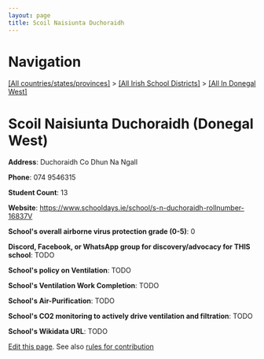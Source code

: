 ```yaml
---
layout: page
title: Scoil Naisiunta Duchoraidh
---
```

# Navigation

[[All countries/states/provinces]](../../..) > [[All Irish School Districts]](../..) > [[All In Donegal West]](..)

# Scoil Naisiunta Duchoraidh (Donegal West)

**Address**: Duchoraidh Co Dhun Na Ngall

**Phone**: 074 9546315

**Student Count**: 13

**Website**: <https://www.schooldays.ie/school/s-n-duchoraidh-rollnumber-16837V>

**School's overall airborne virus protection grade (0-5)**: 0

**Discord, Facebook, or WhatsApp group for discovery/advocacy for THIS school**: TODO

**School's policy on Ventilation**: TODO

**School's Ventilation Work Completion**: TODO

**School's Air-Purification**: TODO

**School's CO2 monitoring to actively drive ventilation and filtration**: TODO

**School's Wikidata URL**: TODO


[Edit this page](https://github.com/ventilate-schools/Ireland/edit/main/./Donegal_West/Scoil_Naisiunta_Duchoraidh.md). See also [rules for contribution](../../../contribution-rules/)